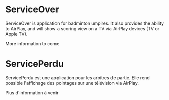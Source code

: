 # ServiceOver
ServiceOver is application for badminton umpires.  It also provides the ability to AirPlay, and will show a scoring view on a TV via AirPlay devices (TV or Apple TV).

More information to come

# ServicePerdu 
ServicePerdu est une application pour les arbitres de partie.  Elle rend possible l'affichage des pointages sur une télévision via AirPlay.

Plus d'information à venir 

